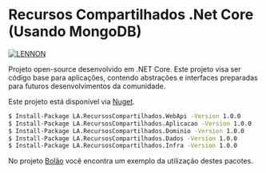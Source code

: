 # Recursos Compartilhados .Net Core (Usando MongoDB)

[![LENNON](https://img.shields.io/badge/desenvolvido%20por-LENNON-red.svg)](https://lennonalves.com.br)

Projeto open-source desenvolvido em .NET Core.
Este projeto visa ser código base para aplicações, contendo abstrações e interfaces preparadas para futuros desenvolvimentos da comunidade.

Este projeto está disponível via [Nuget](https://www.nuget.org/profiles/lennonalvesdias).
```sh
$ Install-Package LA.RecursosCompartilhados.WebApi -Version 1.0.0
$ Install-Package LA.RecursosCompartilhados.Aplicacao -Version 1.0.0
$ Install-Package LA.RecursosCompartilhados.Dominio -Version 1.0.0
$ Install-Package LA.RecursosCompartilhados.Dados -Version 1.0.0
$ Install-Package LA.RecursosCompartilhados.Infra -Version 1.0.0
```

No projeto [Bolão](https://github.com/lennonalvesdias/BolaoCopaBpc) você encontra um exemplo da utilização destes pacotes.